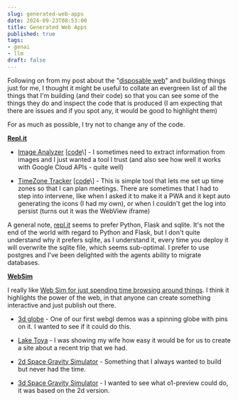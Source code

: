 ```yaml
---
slug: generated-web-apps
date: 2024-09-23T08:53:00
title: Generated Web Apps
published: true
tags:
- genai
- llm
draft: false
---
```


Following on from my post about the \"[disposable web](https://paul.kinlan.me/the-disposable-web/)\" and building things just for me, I thought it might be useful to collate an evergreen list of all the things that I\'m building (and their code) so that you can see some of the things they do and inspect the code that is produced (I am expecting that there are issues and if you spot any, it would be good to highlight them)

For as much as possible, I try not to change any of the code.

[**Repl.it**](http://Repl.it "http://Repl.it")

* [Image Analyzer](https://image-analyzer-paulkinlan.replit.app/ "https://image-analyzer-paulkinlan.replit.app/") \[[code](https://github.com/PaulKinlan/imageanalyzer/commits/main/ "https://github.com/PaulKinlan/imageanalyzer/commits/main/")\] - I sometimes need to extract information from images and I just wanted a tool I trust (and also see how well it works with Google Cloud APIs - quite well)

* [TimeZone Tracker](https://replit.com/@paulkinlan/TimeZoneTracker "https://replit.com/@paulkinlan/TimeZoneTracker") \[[code](https://github.com/PaulKinlan/TimezoneTracker "https://github.com/PaulKinlan/TimezoneTracker")\] - This is simple tool that lets me set up time zones so that I can plan meetings. There are sometimes that I had to step into intervene, like when I asked it to make it a PWA and it kept auto generating the icons (I had my own), or when I couldn\'t get the log into persist (turns out it was the WebView iframe)

A general note, [repl.it](http://repl.it "http://repl.it") seems to prefer Python, Flask and sqlite. It\'s not the end of the world with regard to Python and Flask, but I don\'t quite understand why it prefers sqlite, as I understand it, every time you deploy it will overwrite the sqlite file, which seems sub-optimal. I prefer to use postgres and I\'ve been delighted with the agents ability to migrate databases.

[**WebSim**](https://websim.ai "https://websim.ai")

I really like [Web Sim for just spending time browsing around things](https://paul.kinlan.me/fictitious-web/ "https://paul.kinlan.me/fictitious-web/"). I think it highlights the power of the web, in that anyone can create something interactive and just publish out there.

* [3d globe](https://websim.ai/@paul_kinlan/3d-rotating-globe-with-country-outlines-city-popul) - One of our first webgl demos was a spinning globe with pins on it. I wanted to see if it could do this.

* [Lake Toya](https://websim.ai/@paul_kinlan/discover-toya-a-cultural-journey-in-hokkaido "https://websim.ai/@paul_kinlan/discover-toya-a-cultural-journey-in-hokkaido") - I was showing my wife how easy it would be for us to create a site about a recent trip that we had.

* [2d Space Gravity Simulator](https://websim.ai/@paul_kinlan/2d-gravity-simulator-with-infinite-space-2) - Something that I always wanted to build but never had the time.

* [3d Space Gravity Simulator](https://websim.ai/@paul_kinlan/3d-gravity-simulation-with-pan-controls "https://websim.ai/@paul_kinlan/3d-gravity-simulation-with-pan-controls") - I wanted to see what o1-preview could do, it was based on the 2d version.
